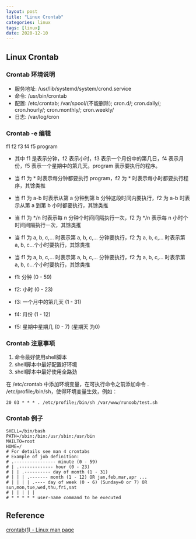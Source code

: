 ```yaml
---
layout: post
title: "Linux Crontab"
categories: linux
tags: [linux]
date: 2020-12-10
---
```


## Linux Crontab

### Crontab 环境说明

* 服务地址: /usr/lib/systemd/system/crond.service
* 命令: /usr/bin/crontab
* 配置: /etc/crontab; /var/spool/(不能删除); cron.d/; cron.daily/; cron.hourly/; cron.monthly/; cron.weekly/
* 日志: /var/log/cron

### Crontab -e 编辑

f1 f2 f3 f4 f5 program

* 其中 f1 是表示分钟，f2 表示小时，f3 表示一个月份中的第几日，f4 表示月份，f5 表示一个星期中的第几天。program 表示要执行的程序。
* 当 f1 为 \* 时表示每分钟都要执行 program，f2 为 * 时表示每小时都要执行程序，其馀类推
* 当 f1 为 a-b 时表示从第 a 分钟到第 b 分钟这段时间内要执行，f2 为 a-b 时表示从第 a 到第 b 小时都要执行，其馀类推
* 当 f1 为 \*/n 时表示每 n 分钟个时间间隔执行一次，f2 为 \*/n 表示每 n 小时个时间间隔执行一次，其馀类推
* 当 f1 为 a, b, c,... 时表示第 a, b, c,... 分钟要执行，f2 为 a, b, c,... 时表示第 a, b, c...个小时要执行，其馀类推
* 当 f1 为 a, b, c,... 时表示第 a, b, c,... 分钟要执行，f2 为 a, b, c,... 时表示第 a, b, c...个小时要执行，其馀类推

* f1: 分钟 (0 - 59)
* f2: 小时 (0 - 23)
* f3: 一个月中的第几天 (1 - 31)
* f4: 月份 (1 - 12) 
* f5: 星期中星期几 (0 - 7) (星期天 为0)

### Crontab 注意事项

1. 命令最好使用shell脚本
2. shell脚本中最好配置好环境
3. shell脚本中最好使用全路劲

在 /etc/crontab 中添加环境变量，在可执行命令之前添加命令 . /etc/profile;/bin/sh，使得环境变量生效，例如：

    20 03 * * * . /etc/profile;/bin/sh /var/www/runoob/test.sh

### Crontab 例子

    SHELL=/bin/bash
    PATH=/sbin:/bin:/usr/sbin:/usr/bin
    MAILTO=root
    HOME=/
    # For details see man 4 crontabs
    # Example of job definition:
    # .---------------- minute (0 - 59)
    # | .------------- hour (0 - 23)
    # | | .---------- day of month (1 - 31)
    # | | | .------- month (1 - 12) OR jan,feb,mar,apr ...
    # | | | | .---- day of week (0 - 6) (Sunday=0 or 7) OR sun,mon,tue,wed,thu,fri,sat
    # | | | | |
    # * * * * * user-name command to be executed

## Reference
[crontab(1) - Linux man page](https://linux.die.net/man/1/crontab)  
